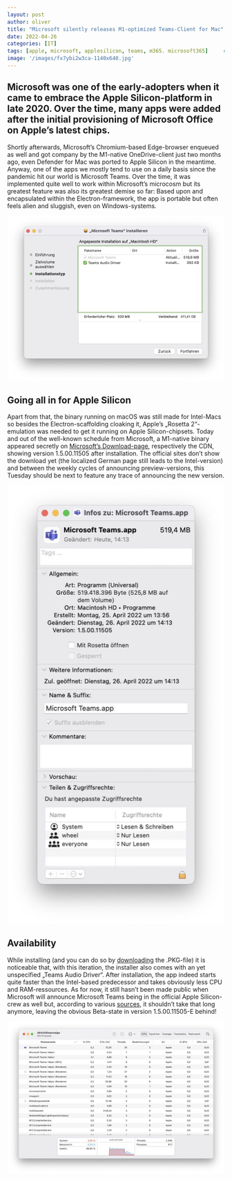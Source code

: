 ```yaml
---
layout: post
author: oliver
title: "Microsoft silently releases M1-optimized Teams-Client for Mac"
date: 2022-04-26
categories: [IT]
tags: [apple, microsoft, applesilicon, teams, m365. microsoft365]     # TAG names should always be lowercase
image: '/images/fx7ybi2w3ca-1140x640.jpg'
---
```


## Microsoft was one of the early-adopters when it came to embrace the Apple Silicon-platform in late 2020. Over the time, many apps were added after the initial provisioning of Microsoft Office on Apple’s latest chips.

Shortly afterwards, Microsoft’s Chromium-based Edge-browser enqueued as well and got company by the M1-native OneDrive-client just two months ago, even Defender for Mac was ported to Apple Silicon in the meantime. Anyway, one of the apps we mostly tend to use on a daily basis since the pandemic hit our world is Microsoft Teams. Over the time, it was implemented quite well to work within Microsoft’s microcosm but its greatest feature was also its greatest demise so far: Based upon and encapsulated within the Electron-framework, the app is portable but often feels alien and sluggish, even on Windows-systems.

![](../images/Microsoft_Teams_m1_Install.jpg)

Going all in for Apple Silicon
------------------------------

Apart from that, the binary running on macOS was still made for Intel-Macs so besides the Electron-scaffolding cloaking it, Apple’s „Rosetta 2“-emulation was needed to get it running on Apple Silicon-chipsets. Today and out of the well-known schedule from Microsoft, a M1-native binary appeared secretly on [Microsoft’s Download-page](https://statics.teams.cdn.office.net/production-osx/1.5.00.11505/Teams_osx.pkg), respectively the CDN, showing version 1.5.00.11505 after installation. The official sites don’t show the download yet (the localized German page still leads to the Intel-version) and between the weekly cycles of announcing preview-versions, this Tuesday should be next to feature any trace of announcing the new version.

![](../images/Microsoft_Teams_m1_Version.jpg)

Availability
------------

While installing (and you can do so by [downloading](https://statics.teams.cdn.office.net/production-osx/1.5.00.11505/Teams_osx.pkg) the .PKG-file) it is noticeable that, with this iteration, the installer also comes with an yet unspecified „Teams Audio Driver“. After installation, the app indeed starts quite faster than the Intel-based predecessor and takes obviously less CPU and RAM-ressources. As for now, it still hasn’t been made public when Microsoft will announce Microsoft Teams being in the official Apple Silicon-crew as well but, according to various [sources](https://9to5mac.com/2022/04/25/microsoft-teams-apple-silicon-mac/), it shouldn’t take that long anymore, leaving the obvious Beta-state in version 1.5.00.11505-E behind!

![](../images/Microsoft_Teams_m1_Activity_Monitor.jpg)